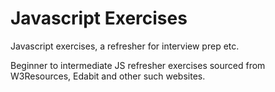 # Javascript Exercises

Javascript exercises, a refresher for interview prep etc.

Beginner to intermediate JS refresher exercises sourced from W3Resources, Edabit and other such websites.
